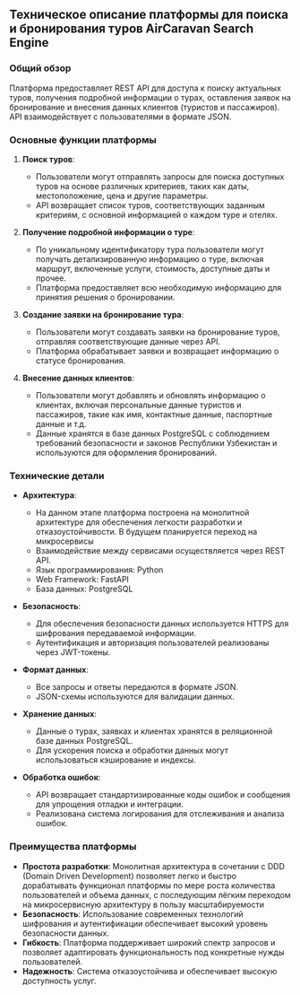 ## Техническое описание платформы для поиска и бронирования туров AirCaravan Search Engine

### Общий обзор
Платформа предоставляет REST API для доступа к поиску актуальных туров, получения подробной информации о турах, оставления заявок на бронирование и внесения данных клиентов (туристов и пассажиров). API взаимодействует с пользователями в формате JSON.

### Основные функции платформы

1. **Поиск туров**:
    - Пользователи могут отправлять запросы для поиска доступных туров на основе различных критериев, таких как даты, местоположение, цена и другие параметры.
    - API возвращает список туров, соответствующих заданным критериям, с основной информацией о каждом туре и отелях.

2. **Получение подробной информации о туре**:
    - По уникальному идентификатору тура пользователи могут получать детализированную информацию о туре, включая маршрут, включенные услуги, стоимость, доступные даты и прочее.
    - Платформа предоставляет всю необходимую информацию для принятия решения о бронировании.

3. **Создание заявки на бронирование тура**:
    - Пользователи могут создавать заявки на бронирование туров, отправляя соответствующие данные через API.
    - Платформа обрабатывает заявки и возвращает информацию о статусе бронирования.

4. **Внесение данных клиентов**:
    - Пользователи могут добавлять и обновлять информацию о клиентах, включая персональные данные туристов и пассажиров, такие как имя, контактные данные, паспортные данные и т.д.
    - Данные хранятся в базе данных PostgreSQL с соблюдением требований безопасности и законов Республики Узбекистан и используются для оформления бронирований.

### Технические детали

- **Архитектура**:
    - На данном этапе платформа построена на монолитной архитектуре для обеспечения легкости разработки и отказоустойчивости. В будущем планируется переход на микросервисы
    - Взаимодействие между сервисами осуществляется через REST API.
    - Язык программирования: Python
    - Web Framework: FastAPI
    - База данных: PostgreSQL

- **Безопасность**:
    - Для обеспечения безопасности данных используется HTTPS для шифрования передаваемой информации.
    - Аутентификация и авторизация пользователей реализованы через JWT-токены.

- **Формат данных**:
    - Все запросы и ответы передаются в формате JSON.
    - JSON-схемы используются для валидации данных.

- **Хранение данных**:
    - Данные о турах, заявках и клиентах хранятся в реляционной базе данных PostgreSQL.
    - Для ускорения поиска и обработки данных могут использоваться кэширование и индексы.

- **Обработка ошибок**:
    - API возвращает стандартизированные коды ошибок и сообщения для упрощения отладки и интеграции.
    - Реализована система логирования для отслеживания и анализа ошибок.

### Преимущества платформы

- **Простота разработки**: Монолитная архитектура в сочетании с DDD (Domain Driven Development) позволяет легко и быстро дорабатывать функционал платформы по мере роста количества пользователей и объема данных, с последующим лёгким переходом на микросервисную архитектуру в пользу масштабируемости
- **Безопасность**: Использование современных технологий шифрования и аутентификации обеспечивает высокий уровень безопасности данных.
- **Гибкость**: Платформа поддерживает широкий спектр запросов и позволяет адаптировать функциональность под конкретные нужды пользователей.
- **Надежность**: Система отказоустойчива и обеспечивает высокую доступность услуг.
